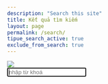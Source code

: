 ```yaml
---
description: "Search this site"
title: Kết quả tìm kiếm
layout: page
permalink: /search/
tipue_search_active: true
exclude_from_search: true
---
```

<form action="{{page.url | relative_url}}">
  <div class="tipue_search_left"><img src="{{ "/assets/tipuesearch/search.png" | relative_url }}" class="tipue_search_icon"></div>
  <div class="tipue_search_right"><input type="text" name="q" placeholder="nhập từ khoá" autofocus="autofocus" id="tipue_search_input" pattern=".{3,}" title="Từ khoá phải ít nhất từ 3 chữ cái trở lên"></div>
  <div style="clear: both;"></div>
</form>

<div id="tipue_search_content"></div>

<script>
$(document).ready(function() {
  $('#tipue_search_input').tipuesearch();
});
</script>